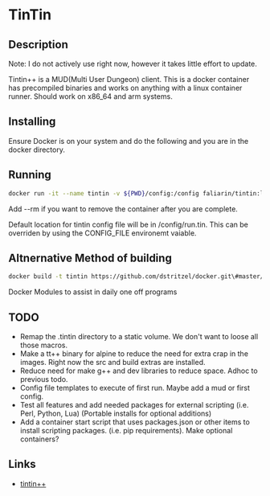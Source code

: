 # TinTin

## Description

Note: I do not actively use right now, however it takes little effort to update.

Tintin++ is a MUD(Multi User Dungeon) client.
This is a docker container has precompiled binaries and works
on anything with a linux container runner. Should work on x86_64 and arm systems.

## Installing

Ensure Docker is on your system and do the following and you are in the docker directory.

## Running

```bash
docker run -it --name tintin -v ${PWD}/config:/config faliarin/tintin:latest
```

Add --rm if you want to remove the container after you are complete.

Default location for tintin config file will be in /config/run.tin.
This can be overriden by using the CONFIG_FILE environemt vaiable.

## Altnernative Method of building

```bash
docker build -t tintin https://github.com/dstritzel/docker.git\#master/tintin
```

Docker Modules to assist in daily one off programs

## TODO

* Remap the .tintin directory to a static volume.
  We don't want to loose all those macros.
* Make a tt++ binary for alpine to reduce the need for extra crap in the images.
  Right now the src and build extras are installed.
* Reduce need for make g++ and dev libraries to reduce space. Adhoc to previous todo.
* Config file templates to execute of first run. Maybe add a mud or first config.
* Test all features and add needed packages for external scripting
  (i.e. Perl, Python, Lua) (Portable installs for optional additions)
* Add a container start script that uses packages.json or other items to install
  scripting packages. (i.e. pip requirements). Make optional containers?

## Links

* [tintin++](https://github.com/scandum/tintin)
